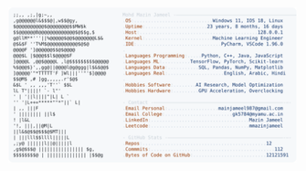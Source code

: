 <picture>
  <source srcset="https://raw.githubusercontent.com/mmazinjameel/mmazinjameel/main/dark_mode.svg?v=1753114403" media="(prefers-color-scheme: dark)">
  <img src="https://raw.githubusercontent.com/mmazinjameel/mmazinjameel/main/light_mode.svg?v=1753114403">
</picture>
